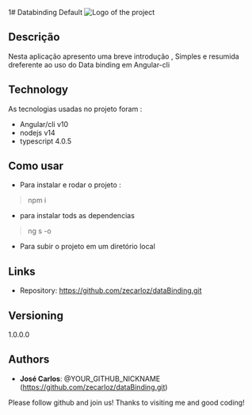 
1# Databinding
Default
![Logo of the project](https://freelogo-assets.s3.amazonaws.com/sites/all/themes/freelogoservices/images/logodesign/2019-Logo-design-Computer-ImageV2.jpg)

## Descrição

Nesta aplicação apresento uma breve introdução ,
Simples e resumida dreferente ao uso do Data binding em Angular-cli


## Technology 

As tecnologias usadas no projeto foram : 
* Angular/cli v10
* nodejs v14
* typescript 4.0.5

## Como usar

* Para instalar e rodar o projeto : 
>    npm i
* para instalar tods as dependencias
>    ng s -o
* Para subir o projeto em um diretório local


## Links
  
  - Repository: https://github.com/zecarloz/dataBinding.git

## Versioning

1.0.0.0


## Authors

* **José Carlos**: @YOUR_GITHUB_NICKNAME (https://github.com/zecarloz/dataBinding.git)


Please follow github and join us!
Thanks to visiting me and good coding!
